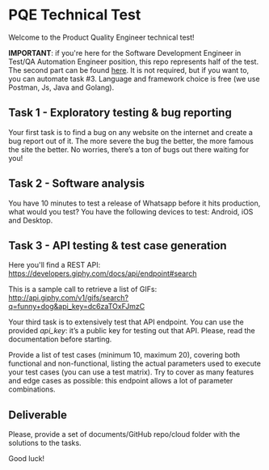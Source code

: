 # PQE Technical Test
Welcome to the Product Quality Engineer technical test!

**IMPORTANT**: if you're here for the Software Development Engineer in Test/QA Automation Engineer position, this repo represents half of the test. The second part can be found [here](https://github.com/CMProductions/sdet-technical-test). 
It is not required, but if you want to, you can automate task #3. Language and framework choice is free (we use Postman, Js, Java and Golang).

## Task 1 - Exploratory testing & bug reporting
Your first task is to find a bug on any website on the internet and create a bug report out of it. The more severe the bug the better, the more famous the site the better. No worries, there’s a ton of bugs out there waiting for you!


## Task 2 - Software analysis
You have 10 minutes to test a release of Whatsapp before it hits production, what would you test? You have the following devices to test: Android, iOS and Desktop.


## Task 3 - API testing & test case generation
Here you'll find a REST API:
https://developers.giphy.com/docs/api/endpoint#search

This is a sample call to retrieve a list of GIFs:
http://api.giphy.com/v1/gifs/search?q=funny+dog&api_key=dc6zaTOxFJmzC

Your third task is to extensively test that API endpoint. You can use the provided *api_key*: it’s a public key for testing out that API. Please, read the documentation before starting.

Provide a list of test cases (minimum 10, maximum 20), covering both functional and non-functional, listing the actual parameters used to execute your test cases (you can use a test matrix). Try to cover as many features and edge cases as possible: this endpoint allows a lot of parameter combinations.

## Deliverable
Please, provide a set of documents/GitHub repo/cloud folder with the solutions to the tasks.

Good luck!
